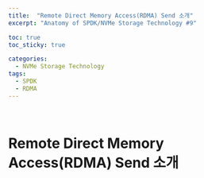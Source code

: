 ```yaml
---
title:  "Remote Direct Memory Access(RDMA) Send 소개"
excerpt: "Anatomy of SPDK/NVMe Storage Technology #9"

toc: true
toc_sticky: true

categories:
  - NVMe Storage Technology
tags:
  - SPDK
  - RDMA
---
```


<br>

# Remote Direct Memory Access(RDMA) Send 소개
